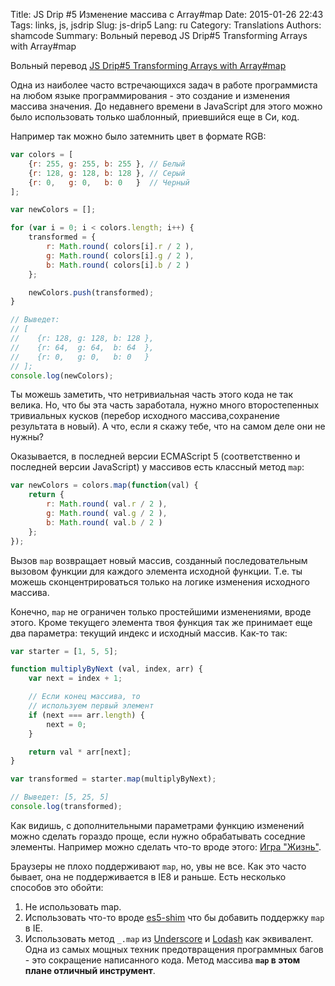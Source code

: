 Title: JS Drip #5 Изменение массива с Array#map
Date: 2015-01-26 22:43
Tags: links, js, jsdrip
Slug: js-drip5
Lang: ru
Category: Translations
Authors: shamcode
Summary: Вольный перевод JS Drip#5 Transforming Arrays with Array#map

Вольный перевод [JS Drip#5 Transforming Arrays with Array#map](http://adripofjavascript.com/blog/drips/transforming-arrays-with-array-map.html)

Одна из наиболее часто встречающихся задач в работе программиста на любом языке программирования - это создание и изменения массива значения. До недавнего времени в JavaScript для этого можно было использовать только шаблонный, приевшийся еще в Си, код.

Например так можно было затемнить цвет в формате RGB:

```js
var colors = [
    {r: 255, g: 255, b: 255 }, // Белый
    {r: 128, g: 128, b: 128 }, // Серый
    {r: 0,   g: 0,   b: 0   }  // Черный
];

var newColors = [];

for (var i = 0; i < colors.length; i++) {
    transformed = {
        r: Math.round( colors[i].r / 2 ),
        g: Math.round( colors[i].g / 2 ),
        b: Math.round( colors[i].b / 2 )
    };

    newColors.push(transformed);
}

// Выведет:
// [
//    {r: 128, g: 128, b: 128 },
//    {r: 64,  g: 64,  b: 64  },
//    {r: 0,   g: 0,   b: 0   }
// ];
console.log(newColors);
```

Ты можешь заметить, что нетривиальная часть этого кода не так велика. Но, что бы эта часть заработала, нужно много
второстепенных тривиальных кусков (перебор исходного массива,сохранение результата в новый). А что, если я скажу тебе,
что на самом деле они не нужны?

Оказывается, в последней версии ECMAScript 5 (соответственно и последней версии JavaScript) у массивов есть
классный метод `map`:

```js
var newColors = colors.map(function(val) {
    return {
        r: Math.round( val.r / 2 ),
        g: Math.round( val.g / 2 ),
        b: Math.round( val.b / 2 )
    };
});
```

Вызов `map` возвращает новый массив, созданный последовательным вызовом функции для каждого элемента исходной функции.
Т.е. ты можешь сконцентрироваться только на логике изменения исходного массива.

Конечно, `map` не ограничен только простейшими изменениями, вроде этого. Кроме текущего элемента твоя функция так же
принимает еще два параметра: текущий индекс и исходный массив. Как-то так:

```js
var starter = [1, 5, 5];

function multiplyByNext (val, index, arr) {
    var next = index + 1;

    // Если конец массива, то
    // используем первый элемент
    if (next === arr.length) {
        next = 0;
    }

    return val * arr[next];
}

var transformed = starter.map(multiplyByNext);

// Выведет: [5, 25, 5]
console.log(transformed);
```

Как видишь, с дополнительными параметрами функцию изменений можно сделать гораздо проще, если нужно обрабатывать соседние элементы.
Например можно сделать что-то вроде этого: [Игра "Жизнь"](https://ru.wikipedia.org/wiki/%D0%96%D0%B8%D0%B7%D0%BD%D1%8C_(%D0%B8%D0%B3%D1%80%D0%B0)).

Браузеры не плохо поддерживают `map`, но, увы не все. Как это часто бывает, она не поддерживается в IE8 и раньше.
Есть несколько способов это обойти:

1. Не использовать map.
1. Использовать что-то вроде [es5-shim](https://github.com/es-shims/es5-shim) что бы добавить поддержку `map` в IE.
1. Использовать метод `_.map` из [Underscore](http://underscorejs.org/#map) и [Lodash](http://lodash.com/docs#map) как
эквивалент.
Одна из самых мощных техник предотвращения программных багов - это сокращение написанного кода.
Метод массива **`map` в этом плане отличный инструмент**.